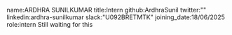 name:ARDHRA SUNILKUMAR
title:Intern
github:ArdhraSunil
twitter:""
linkedin:ardhra-sunilkumar
slack:"U092BRETMTK"
joining_date:18/06/2025
role:intern
Still waiting for this

